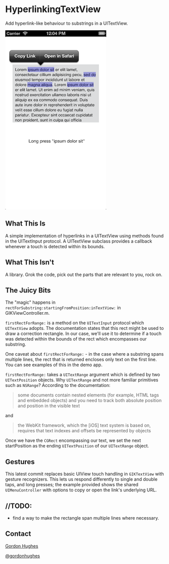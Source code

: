 # HyperlinkingTextView

Add hyperlink-like behaviour to substrings in a UITextView. 

![](https://github.com/GiK/HyperlinkingTextView/raw/gh-pages/HyperlinkingTextView.png)

## What This Is

A simple implementation of hyperlinks in a UITextView using methods found in the UITextInput protocol. A UITextView subclass provides a callback whenever a touch is detected within its bounds.

## What This Isn't

A library. Grok the code, pick out the parts that are relevant to you, rock on.

## The Juicy Bits

The "magic" happens in `rectForSubstring:startingFromPosition:inTextView:` in GIKViewController.m. 

`firstRectForRange:` is a method on the `UITextInput` protocol which `UITextView` adopts. The documentation states that this rect might be used to draw a correction rectangle. In our case, we'll use it to determine if a touch was detected within the bounds of the rect which encompasses our substring.

One caveat about `firstRectForRange:` - in the case where a substring spans multiple lines, the rect that is returned encloses only text on the first line. You can see examples of this in the demo app.

`firstRectForRange:` takes a `UITextRange` argument which is defined by two `UITextPosition` objects. Why `UITextRange` and not more familiar primitives such as `NSRange`? According to the documentation:

> some documents contain nested elements (for example, HTML tags and embedded objects) and you need to track both absolute position and position in the visible text

and 

> the WebKit framework, which the [iOS] text system is based on, requires that text indexes and offsets be represented by objects

Once we have the `CGRect` encompassing our text, we set the next startPosition as the ending `UITextPosition` of our `UITextRange` object.

## Gestures

This latest commit replaces basic UIView touch handling in `GIKTextView` with gesture recognizers. This lets us respond differently to single and double taps, and long presses; the example provided shows the shared `UIMenuController` with options to copy or open the link's underlying URL.

## //TODO:

- find a way to make the rectangle span multiple lines where necessary.

## Contact

[Gordon Hughes](https://github.com/gik/)

[@gordonhughes](http://twitter.com/gordonhughes)
